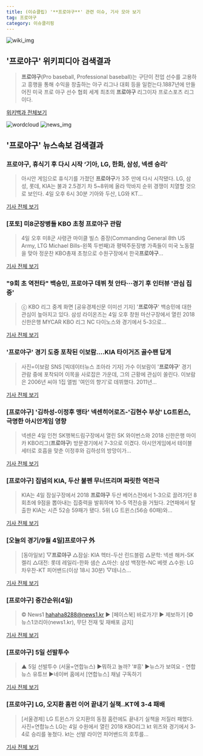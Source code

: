 ```yaml
---
title: (이슈클립) '**프로야구**' 관련 이슈, 기사 모아 보기
tag: 프로야구
category: 이슈클리핑
---
```

![wiki_img](https://user-images.githubusercontent.com/42597476/44503234-41136a80-a6d0-11e8-9071-6fc6418eafe4.png)
## **'**프로야구**'** 위키피디아 검색결과
>**프로야구**(Pro baseball, Professional baseball)는 구단이 전업 선수를 고용하고 흥행을 통해 수익을 창출하는 야구 리그나 대회 등을 일컫는다.1887년에 만들어진 미국 프로 야구 선수 협회 세계 최초의 **프로야구** 리그이자 프로스포츠 리그이다.

<a href="https://ko.wikipedia.org/wiki/프로야구" target="_blank">위키백과 전체보기</a>

![wordcloud](https://s3.ap-northeast-2.amazonaws.com/lyrics101-wordcloud/2018-09-04-1536072365.png)
![news_img](https://user-images.githubusercontent.com/42597476/44507050-1206f400-a6e4-11e8-8d98-7ffbfebb353f.png)
## **'**프로야구**'** 뉴스속보 검색결과
### **프로야구**, 휴식기 후 다시 시작 ‘기아, LG, 한화, 삼성, 넥센 승리’

>아시안 게임으로 휴식기를 가졌던 **프로야구**가 3주 만에 다시 시작됐다. LG, 삼성, 롯데, KIA는 불과 2.5경기 차 5~8위에 올라 막바지 순위 경쟁이 치열할 것으로 보인다. 4일 오후 6시 30분 기아와 두산, LG와 KT...

<a href="http://www.kookje.co.kr/news2011/asp/newsbody.asp?code=0600&key=20180904.99099001587" target="_blank">기사 전체 보기</a>

### [포토] 미8군장병들 KBO 초청 **프로야구** 관람

>4일 오후 미8군 사령관 마이클 빌스 중장(Commanding General 8th US Army, LTG Michael Bills-왼쪽 두번째)과 평택주둔장병 가족들이 미국 노동절을 맞아 정운찬 KBO총재 초청으로 수원구장에서 한국**프로야구**...

<a href="http://news.mk.co.kr/newsRead.php?year=2018&no=558052" target="_blank">기사 전체 보기</a>

### "9회 초 역전타" 백승민, **프로야구** 데뷔 첫 안타···경기 후 인터뷰 '관심 집중'

>ⓒ KBO 리그 중계 화면 [공유경제신문 이미선 기자] '**프로야구**' 백승민에 대한 관심이 높아지고 있다. 삼성 라이온즈는 4일 오후 창원 마산구장에서 열린 2018 신한은행 MYCAR KBO 리그 NC 다이노스와 경기에서 5-3으로...

<a href="http://www.seconomy.kr/view.php?ud=201809042240132589c4ac3206f2_2" target="_blank">기사 전체 보기</a>

### '**프로야구**' 경기 도중 포착된 이보람....KIA 타이거즈 골수팬 답게

>사진=이보람 SNS [빅데이터뉴스 조아라 기자] 가수 이보람이 '**프로야구**' 경기 관람 중에 포착되어 이목을 사로잡은 가운데, 그의 근황에 관심이 쏠린다. 이보람은 2006년 씨야 1집 앨범 '여인의 향기'로 데뷔했다. 2011년...

<a href="http://www.thebigdata.co.kr/view.php?ud=201809042204408898c2f6b121bc_23" target="_blank">기사 전체 보기</a>

### [**프로야구**] '김하성-이정후 맹타' 넥센히어로즈-'김현수 부상' LG트윈스, 극명한 아시안게임 영향

>넥센은 4일 인천 SK행복드림구장에서 열린 SK 와이번스와 2018 신한은행 마이카 KBO리그(**프로야구**) 방문경기에서 7-3으로 이겼다. 아시안게임에서 테이블 세터로 호흡을 맞춘 이정후와 김하성의 방망이가...

<a href="http://www.sportsq.co.kr/news/articleView.html?idxno=301448" target="_blank">기사 전체 보기</a>

### [**프로야구**] 집념의 KIA, 두산 불펜 무너뜨리며 짜릿한 역전극

>KIA는 4일 잠실구장에서 2018 **프로야구** 두산 베어스전에서 1-3으로 끌려가던 8회초에 9점을 뽑아내는 집중력을 발휘하며 10-5 역전승을 거뒀다. 2연패에서 탈출한 KIA는 시즌 52승 59패가 됐다. 5위 LG 트윈스(56승 60패)와...

<a href="http://www.sporbiz.co.kr/news/articleView.html?idxno=269354" target="_blank">기사 전체 보기</a>

### [오늘의 경기/9월 4일]**프로야구** 外

>[동아일보] ▽**프로야구** △잠실: KIA 헥터-두산 린드블럼 △문학: 넥센 해커-SK 켈리 △대전: 롯데 레일리-한화 샘슨 △마산: 삼성 백정현-NC 베렛 △수원: LG 차우찬-KT 피어밴드(이상 18시 30분) ▽테니스...

<a href="http://news.donga.com/3/all/20180904/91822567/1" target="_blank">기사 전체 보기</a>

### [**프로야구**] 중간순위(4일)

>© News1 hahaha8288@news1.kr ▶ [페이스북] 바로가기! ▶ 제보하기 [© 뉴스1코리아(news1.kr), 무단 전재 및 재배포 금지]

<a href="http://news1.kr/articles/?3417457" target="_blank">기사 전체 보기</a>

### [**프로야구**] 5일 선발투수

>▲ 5일 선발투수 (서울=연합뉴스) ▶뭐하고 놀까? '#흥' ▶뉴스가 보여요 - 연합뉴스 유튜브 ▶네이버 홈에서 [연합뉴스] 채널 구독하기

<a href="http://app.yonhapnews.co.kr/YNA/Basic/SNS/r.aspx?c=AKR20180710171478007&did=1195m" target="_blank">기사 전체 보기</a>

### [**프로야구**] LG, 오지환 홈런 이어 끝내기 실책..KT에 3-4 패배

>[서울경제] LG 트윈스가 오지환의 동점 홈런에도 끝내기 실책을 저질러 패했다. 사진=연합뉴스 LG는 4일 수원에서 열린 2018 KBO리그 kt 위즈와 경기에서 3-4로 승리를 놓쳤다. kt는 선발 라이언 피어밴드의 호투를...

<a href="http://www.sedaily.com/NewsView/1S4IA6YRVU" target="_blank">기사 전체 보기</a>


